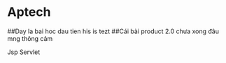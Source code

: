 # Aptech
##Day la bai hoc dau tien
his is tezt
##Cái bài product 2.0 chưa xong đâu mng thông cảm

Jsp Servlet
